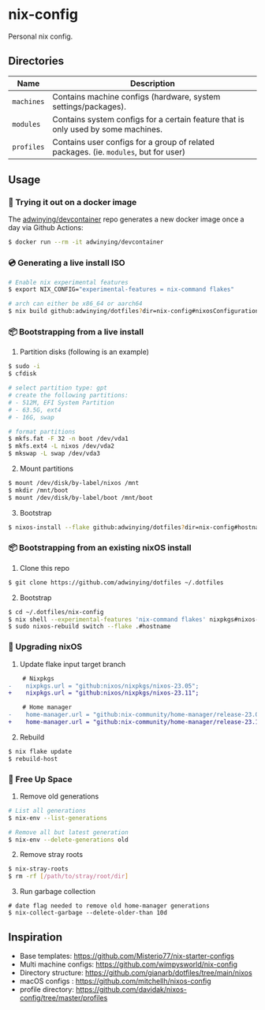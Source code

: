 # nix-config

Personal nix config.

## Directories

| Name       | Description                                                                          |
| ---------- | ------------------------------------------------------------------------------------ |
| `machines` | Contains machine configs (hardware, system settings/packages).                       |
| `modules`  | Contains system configs for a certain feature that is only used by some machines.    |
| `profiles` | Contains user configs for a group of related packages. (ie. `modules`, but for user) |

## Usage

### 🐳 Trying it out on a docker image

The [adwinying/devcontainer](https://github.com/adwinying/devcontainer) repo generates a new docker image once a day via Github Actions:

```bash
$ docker run --rm -it adwinying/devcontainer
```

### 💿 Generating a live install ISO

```bash
# Enable nix experimental features
$ export NIX_CONFIG="experimental-features = nix-command flakes"

# arch can either be x86_64 or aarch64
$ nix build github:adwinying/dotfiles?dir=nix-config#nixosConfigurations.live-$(uname -m).config.system.build.isoImage
```

### 📦 Bootstrapping from a live install

1. Partition disks (following is an example)

```bash
$ sudo -i
$ cfdisk

# select partition type: gpt
# create the following partitions:
# - 512M, EFI System Partition
# - 63.5G, ext4
# - 16G, swap

# format partitions
$ mkfs.fat -F 32 -n boot /dev/vda1
$ mkfs.ext4 -L nixos /dev/vda2
$ mkswap -L swap /dev/vda3
```

2. Mount partitions

```bash
$ mount /dev/disk/by-label/nixos /mnt
$ mkdir /mnt/boot
$ mount /dev/disk/by-label/boot /mnt/boot
```

3. Bootstrap

```bash
$ nixos-install --flake github:adwinying/dotfiles?dir=nix-config#hostname
```

### 📦 Bootstrapping from an existing nixOS install

1. Clone this repo

```bash
$ git clone https://github.com/adwinying/dotfiles ~/.dotfiles
```

2. Bootstrap

```bash
$ cd ~/.dotfiles/nix-config
$ nix shell --experimental-features 'nix-command flakes' nixpkgs#nixos-rebuild
$ sudo nixos-rebuild switch --flake .#hostname
```

### 🚀 Upgrading nixOS

1. Update flake input target branch

```diff
    # Nixpkgs
-    nixpkgs.url = "github:nixos/nixpkgs/nixos-23.05";
+    nixpkgs.url = "github:nixos/nixpkgs/nixos-23.11";

    # Home manager
-    home-manager.url = "github:nix-community/home-manager/release-23.05";
+    home-manager.url = "github:nix-community/home-manager/release-23.11";
```

2. Rebuild

```bash
$ nix flake update
$ rebuild-host
```

### 🚮 Free Up Space

1. Remove old generations

```bash
# List all generations
$ nix-env --list-generations

# Remove all but latest generation
$ nix-env --delete-generations old
```

2. Remove stray roots

```bash
$ nix-stray-roots
$ rm -rf [/path/to/stray/root/dir]
```

3. Run garbage collection

```
# date flag needed to remove old home-manager generations
$ nix-collect-garbage --delete-older-than 10d
```

## Inspiration

- Base templates: https://github.com/Misterio77/nix-starter-configs
- Multi machine configs: https://github.com/wimpysworld/nix-config
- Directory structure: https://github.com/gianarb/dotfiles/tree/main/nixos
- macOS configs : https://github.com/mitchellh/nixos-config
- profile directory: https://github.com/davidak/nixos-config/tree/master/profiles
